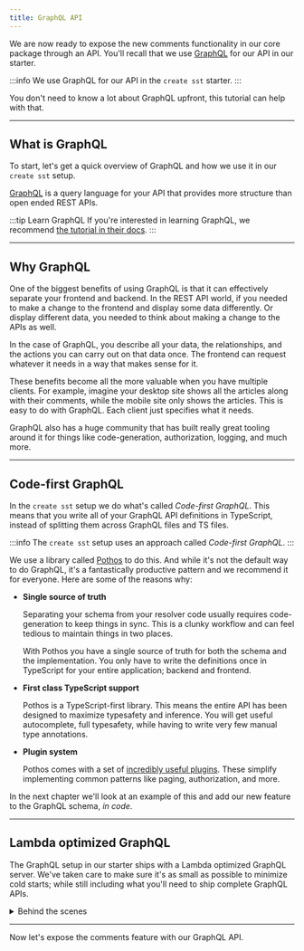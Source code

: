 ```yaml
---
title: GraphQL API
---
```


We are now ready to expose the new comments functionality in our core package through an API. You'll recall that we use [GraphQL](https://graphql.org) for our API in our starter.

:::info
We use GraphQL for our API in the `create sst` starter.
:::

You don't need to know a lot about GraphQL upfront, this tutorial can help with that.

---

## What is GraphQL

To start, let's get a quick overview of GraphQL and how we use it in our `create sst` setup.

[GraphQL](https://graphql.org) is a query language for your API that provides more structure than open ended REST APIs.

:::tip Learn GraphQL
If you're interested in learning GraphQL, we recommend [the tutorial in their docs](https://graphql.org/learn/).
:::

---

## Why GraphQL

One of the biggest benefits of using GraphQL is that it can effectively separate your frontend and backend. In the REST API world, if you needed to make a change to the frontend and display some data differently. Or display different data, you needed to think about making a change to the APIs as well.

In the case of GraphQL, you describe all your data, the relationships, and the actions you can carry out on that data once. The frontend can request whatever it needs in a way that makes sense for it.

These benefits become all the more valuable when you have multiple clients. For example, imagine your desktop site shows all the articles along with their comments, while the mobile site only shows the articles. This is easy to do with GraphQL. Each client just specifies what it needs.

GraphQL also has a huge community that has built really great tooling around it for things like code-generation, authorization, logging, and much more.

---

## Code-first GraphQL

In the `create sst` setup we do what's called _Code-first GraphQL_. This means that you write all of your GraphQL API definitions in TypeScript, instead of splitting them across GraphQL files and TS files.

:::info
The `create sst` setup uses an approach called _Code-first GraphQL_.
:::

We use a library called [Pothos](https://pothos-graphql.dev/) to do this. And while it's not the default way to do GraphQL, it's a fantastically productive pattern and we recommend it for everyone. Here are some of the reasons why:

- **Single source of truth**

  Separating your schema from your resolver code usually requires code-generation to keep things in sync. This is a clunky workflow and can feel tedious to maintain things in two places.

  With Pothos you have a single source of truth for both the schema and the implementation. You only have to write the definitions once in TypeScript for your entire application; backend and frontend.

- **First class TypeScript support**

  Pothos is a TypeScript-first library. This means the entire API has been designed to maximize typesafety and inference. You will get useful autocomplete, full typesafety, while having to write very few manual type annotations.

- **Plugin system**

  Pothos comes with a set of [incredibly useful plugins](https://pothos-graphql.dev/docs/plugins). These simplify implementing common patterns like paging, authorization, and more.

In the next chapter we'll look at an example of this and add our new feature to the GraphQL schema, _in code_.

---

## Lambda optimized GraphQL

The GraphQL setup in our starter ships with a Lambda optimized GraphQL server. We've taken care to make sure it's as small as possible to minimize cold starts; while still including what you'll need to ship complete GraphQL APIs.

<details>
<summary>Behind the scenes</summary>

Let's take a look at how this is all wired up.

1. First, as we talked about in [Project Structure](project-structure.md#stacks) chapter, our GraphQL API is defined in `stacks/Api.ts`.

   ```ts titlte="stacks/Api.ts"
   routes: {
     "POST /graphql": {
       type: "pothos",
       function: {
         handler: "functions/graphql/graphql.handler",
       },
       schema: "services/functions/graphql/schema.ts",
       output: "graphql/schema.graphql",
       commands: [
         "npx genql --output ./graphql/genql --schema ./graphql/schema.graphql --esm",
       ],
     },
   },
   ```

   Our API has a single route at `/graphql`. It's an [`ApiPothosRouteProps`](../constructs/Api.md#apipothosrouteprops).

   Let's look at what we are configuring here:

   - The `handler` points to where the Lambda function is.
   - The `schema` is the reference to a GraphQL schema. More on this in a second.
   - The `output` is where Pothos outputs the GraphQL schema to a file. By writing to a file, we are able to use other tools in the GraphQL ecosystem.
   - Finally, the `commands` let you specify any scripts you want to run after the schema has been generated. We'll look at what we are running below.

2. The GraphQL schema is specified in `services/functions/graphql/schema.ts`.

   ```ts title="services/functions/graphql/schema.ts"
   import { builder } from "./builder";

   import "./types/article";

   export const schema = builder.toSchema({});
   ```

   It's doing two things:

   1. Get the Pothos [`SchemaBuilder`](https://pothos-graphql.dev/docs/guide/schema-builder) that we define in `services/functions/graphql/builder.ts`.

      ```ts title="services/functions/graphql/builder.ts"
      import SchemaBuilder from "@pothos/core";

      export const builder = new SchemaBuilder({});

      builder.queryType({});
      builder.mutationType({});
      ```

      This creates a new instance that we'll use to build out our GraphQL schema.

   2. Import all our GraphQL schema types. Right now we only have the one for our article, `./types/article`. These use the `builder` from above to build out our schema. We'll look at this in detail in the [next chapter](add-api-types.md).

   3. Finally, get the GraphQL schema from Pothos by running `builder.toSchema()`.

3. We then pass the GraphQL schema into the Lambda optimized GraphQL handler, `createGQLHandler`, that we talked about above.

   It's defined in `services/functions/graphql/graphql.ts`.

   ```ts title="services/functions/graphql/graphql.ts"
   import { schema } from "./schema";
   import { createGQLHandler } from "@serverless-stack/node/graphql";

   export const handler = createGQLHandler({
     schema,
   });
   ```

4. Finally, we are running a script after our schema has been generated.

   ```bash
   npx genql --output ./graphql/genql --schema ./graphql/schema.graphql --esm
   ```

   We are using [Genql](https://genql.vercel.app), to generate a typed GraphQL client to the `--output` directory. It uses the GraphQL schema that Pothos generates in the `--schema` directory. We'll be using this later in our frontend React app.

   We internally have a watcher that regenerates the typed frontend client when we make changes to our Pothos schema. So the pipeline looks like:

   1. Detect changes in the Pothos schema.
   2. Generate a standard GraphQL schema.
   3. Generate our typed frontend GraphQL client from the schema.

</details>

---

Now let's expose the comments feature with our GraphQL API.
